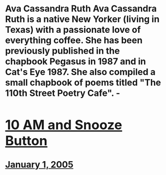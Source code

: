 # Ava Cassandra Ruth Ava Cassandra Ruth is a native New Yorker (living in Texas) with a passionate love of everything coffee. She has been previously published in the chapbook Pegasus in 1987 and in Cat's Eye 1987. She also compiled a small chapbook of poems titled "The 110th Street Poetry Cafe". - [<h2>10 AM and Snooze Button</h2>January 1, 2005](https://ineedcoffee.com/10-am-and-snooze-button/)
